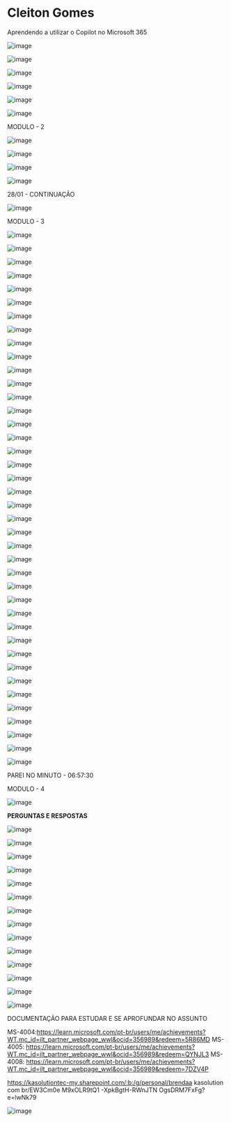# Cleiton Gomes

Aprendendo a utilizar o Copilot no Microsoft 365

![image](https://github.com/user-attachments/assets/03a425ff-06eb-45aa-a9b2-6cfac16df092)

![image](https://github.com/user-attachments/assets/2ad56ee9-881f-4760-9949-644be077b0f7)

![image](https://github.com/user-attachments/assets/0b056905-a998-4ecd-b707-3022ba520a11)

![image](https://github.com/user-attachments/assets/3b6aed77-0cc2-4b38-8227-2d0ea5bc04d4)

![image](https://github.com/user-attachments/assets/6cc97efb-8076-440f-ae49-4da9e24afcf1)

![image](https://github.com/user-attachments/assets/36c6f328-3e44-4954-854f-89479c43e21d)

MODULO - 2

![image](https://github.com/user-attachments/assets/9ee64cc4-9759-47ca-a4d7-acdba00a28ee)

![image](https://github.com/user-attachments/assets/c84b20d0-a233-4d3e-8288-79961b0d3544)

![image](https://github.com/user-attachments/assets/73f749e2-e631-4895-a9f2-0ab2aa06621e)

![image](https://github.com/user-attachments/assets/e0d51cf5-7e53-4701-aa3e-1ef64d0719b1)

28/01 - CONTINUAÇÃO

![image](https://github.com/user-attachments/assets/048e5e36-98e5-40a9-bb16-79b77e34ae01)

MODULO - 3

![image](https://github.com/user-attachments/assets/54327ea9-ff7c-45d8-a8d0-41522aee2109)

![image](https://github.com/user-attachments/assets/7cb958db-ea78-4374-b627-a69c5f94f672)

![image](https://github.com/user-attachments/assets/cd6a5dcb-6b20-42f1-a9e8-eb927698256f)

![image](https://github.com/user-attachments/assets/a45df706-3936-431a-a507-855b28aab203)

![image](https://github.com/user-attachments/assets/709f5fa7-f38b-4bba-a6ff-d9da8012217b)

![image](https://github.com/user-attachments/assets/c0a08f84-0866-45af-99db-541148e43111)

![image](https://github.com/user-attachments/assets/b34ef89b-5fc8-46cc-aee6-07b2d0ea0c4b)

![image](https://github.com/user-attachments/assets/775f9fda-cc83-4573-b405-fa69381f0724)

![image](https://github.com/user-attachments/assets/19142b22-9717-4a1a-b174-12d9f1f83f65)

![image](https://github.com/user-attachments/assets/04053352-fa2c-45eb-a589-8b0512126aea)

![image](https://github.com/user-attachments/assets/21f8f143-ea37-4c9d-9630-3603911b50c9)

![image](https://github.com/user-attachments/assets/0d1df3f0-2ddc-45da-8439-2d0aa76b2e7d)

![image](https://github.com/user-attachments/assets/b963d54e-7ae7-484c-b40f-a9f8f66c58b6)

![image](https://github.com/user-attachments/assets/f30192ef-2f37-45bf-9d26-1513885a20e5)

![image](https://github.com/user-attachments/assets/42295b2f-85aa-4120-b4e9-ae20cc4178bf)

![image](https://github.com/user-attachments/assets/637996af-158a-4301-a46c-b17550fc17df)

![image](https://github.com/user-attachments/assets/29b0c076-910d-46c4-b5e6-a32393a86d7a)

![image](https://github.com/user-attachments/assets/4695ef75-a1bc-481c-ac9e-ed0af70a9dce)

![image](https://github.com/user-attachments/assets/b2cddb14-7606-43f4-ba79-d38403f691e7)

![image](https://github.com/user-attachments/assets/c8e7b721-4a16-4666-bdc2-a513c5db91c6)

![image](https://github.com/user-attachments/assets/07f7eb8d-2a3f-4120-8a0c-3271df9f91c5)

![image](https://github.com/user-attachments/assets/95d3db2f-41e0-437c-ad28-6862aecbdbe9)

![image](https://github.com/user-attachments/assets/f9861b27-d9d1-49b5-bced-53b195b3db1d)

![image](https://github.com/user-attachments/assets/1ad1ebf4-4c19-4642-b5b7-dc139487afd7)

![image](https://github.com/user-attachments/assets/61ef152d-c348-4923-a93a-d3c8943c4ab8)

![image](https://github.com/user-attachments/assets/af6e0a48-a4b0-4bc2-96aa-a74e759ff578)

![image](https://github.com/user-attachments/assets/e8f5fdce-b960-4d7f-a7a2-d5e8ff879edf)

![image](https://github.com/user-attachments/assets/fd1f0df8-fe56-41e0-901c-7402ffafe3d1)

![image](https://github.com/user-attachments/assets/a213dfe6-9148-42da-a1c4-57fe57689f14)

![image](https://github.com/user-attachments/assets/563a084f-7e4e-424f-be69-b352bbff557c)

![image](https://github.com/user-attachments/assets/b53df7e7-3be2-40ad-82a1-22a01c4698cf)

![image](https://github.com/user-attachments/assets/b660304f-4e73-4708-bcca-6f1e1241ce32)

![image](https://github.com/user-attachments/assets/e4773026-ae00-4882-bd37-b922343e72ca)

![image](https://github.com/user-attachments/assets/bf94132e-32dc-4494-beb9-2f4e0905c07a)

![image](https://github.com/user-attachments/assets/1c979767-e080-4008-8320-c983f911646a)

![image](https://github.com/user-attachments/assets/46e06403-c258-4ddb-bae0-2ec8f29b9e7a)

![image](https://github.com/user-attachments/assets/cd46b86f-ca4a-4af6-b855-a5b5b53086d4)

![image](https://github.com/user-attachments/assets/2b2fcc4c-e650-4534-9fdc-891394ed12c3)

![image](https://github.com/user-attachments/assets/c6ae7f7e-6582-48c2-804e-596c41dda982)

![image](https://github.com/user-attachments/assets/8af3e4dc-7164-4ad8-8819-b13da9087e62)



PAREI NO MINUTO - 06:57:30

MODULO - 4

![image](https://github.com/user-attachments/assets/345a6134-c5c1-4bf2-a8c2-66334d156ac0)



**PERGUNTAS E RESPOSTAS**

![image](https://github.com/user-attachments/assets/6820db76-8af4-4398-a220-e2d2eb6d9a13)

![image](https://github.com/user-attachments/assets/a0aa6979-e6cc-4d37-bd0a-66d2eceebe6f)

![image](https://github.com/user-attachments/assets/105121ef-beaa-4420-8554-07dd7ab2eaa7)

![image](https://github.com/user-attachments/assets/a56ec026-c37f-4039-9277-8751c347c5b2)

![image](https://github.com/user-attachments/assets/ce104c15-24b8-41d3-8396-40fe8f744b89)

![image](https://github.com/user-attachments/assets/4d927514-09fb-41b3-9d94-db1dabb27ef7)

![image](https://github.com/user-attachments/assets/a8680b65-5b54-4551-a07b-5b95e8aeaa04)

![image](https://github.com/user-attachments/assets/8ce4ed50-043f-4778-932f-d62d5b2c3ffd)

![image](https://github.com/user-attachments/assets/7ba9d6d5-ada3-4fb5-b778-6a7b6d5ebd07)

![image](https://github.com/user-attachments/assets/c74a4328-7e63-4b08-b673-fe959b7a99c8)

![image](https://github.com/user-attachments/assets/3811ad1b-573e-436f-9ad0-5c2fe8aa9951)

![image](https://github.com/user-attachments/assets/ef190e27-2e53-4dc3-b38d-89982264e4c0)

![image](https://github.com/user-attachments/assets/4dc62c85-7367-4e15-abf9-03e2c9f76261)

![image](https://github.com/user-attachments/assets/ece69712-daaa-4ed6-bdb2-27f4e4c57847)








DOCUMENTAÇÃO PARA ESTUDAR E SE APROFUNDAR NO ASSUNTO

MS-4004:https://learn.microsoft.com/pt-br/users/me/achievements?WT.mc_id=ilt_partner_webpage_wwl&ocid=356989&redeem=5R86MD 
MS-4005: https://learn.microsoft.com/pt-br/users/me/achievements?WT.mc_id=ilt_partner_webpage_wwl&ocid=356989&redeem=QYNJL3 
MS-4008: https://learn.microsoft.com/pt-br/users/me/achievements?WT.mc_id=ilt_partner_webpage_wwl&ocid=356989&redeem=7DZV4P

https://kasolutiontec-my.sharepoint.com/:b:/g/personal/brendaa kasolution com br/EW3Cm0e M9xOLR9tQ1 -XpkBgtH-RWnJTN OgsDRM7FxFg?e=lwNk79

![image](https://github.com/user-attachments/assets/2376f7d0-9310-41d5-893d-45c937f1f369)
